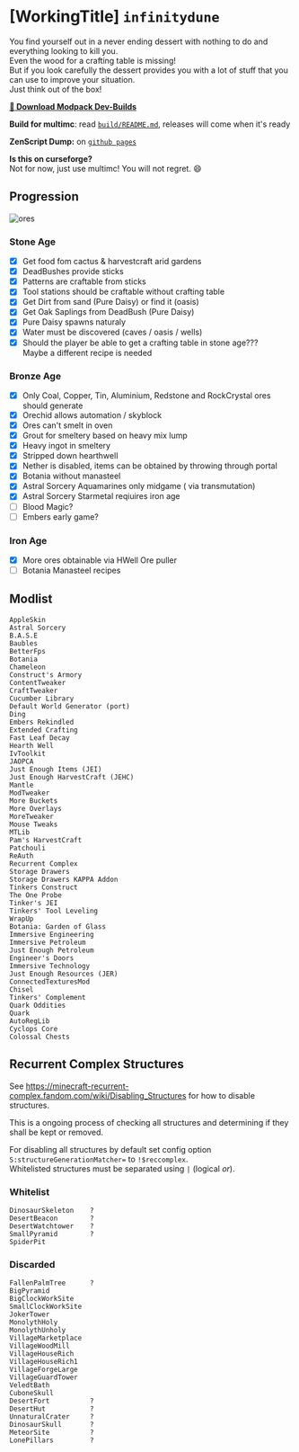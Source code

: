 # [WorkingTitle] `infinitydune` 

You find yourself out in a never ending dessert with nothing to do and everything looking to kill you.  
Even the wood for a crafting table is missing!  
But if you look carefully the dessert provides you with a lot of stuff that you can use to improve your situation.  
Just think out of the box!

**[:file_folder: Download Modpack Dev-Builds](https://github.com/J0B10/infinitydune/releases)**

**Build for multimc**: read [`build/README.md`](build/), releases will come when it's ready  

**ZenScript Dump:** on [`github pages`](https://j0b10.github.io/infinitydune/crafttweaker_dump/tree3.html)  

**Is this on curseforge?**  
Not for now, just use multimc! You will not regret. :smile:

## Progression
![ores](https://imgur.com/0eAtybl.png)
### Stone Age
* [x] Get food fom cactus & harvestcraft arid gardens  
* [x] DeadBushes provide sticks  
* [x] Patterns are craftable from sticks  
* [x] Tool stations should be craftable without crafting table  
* [x] Get Dirt from sand (Pure Daisy) or find it (oasis)  
* [x] Get Oak Saplings from DeadBush (Pure Daisy)  
* [x] Pure Daisy spawns naturaly  
* [x] Water must be discovered (caves / oasis / wells)  
* [x] Should the player be able to get a crafting table in stone age???  
      Maybe a different recipe is needed

### Bronze Age
* [X] Only Coal, Copper, Tin, Aluminium, Redstone and RockCrystal ores should generate
* [x] Orechid allows automation / skyblock
* [X] Ores can't smelt in oven
* [X] Grout for smeltery based on heavy mix lump
* [X] Heavy ingot in smeltery
* [X] Stripped down hearthwell
* [X] Nether is disabled, items can be obtained by throwing through portal
* [X] Botania without manasteel
* [X] Astral Sorcery Aquamarines only midgame ( via transmutation)
* [X] Astral Sorcery Starmetal reqiuires iron age
* [ ] Blood Magic?
* [ ] Embers early game?

### Iron Age
* [X] More ores obtainable via HWell Ore puller 
* [ ] Botania Manasteel recipes

## Modlist
```
AppleSkin
Astral Sorcery
B.A.S.E
Baubles
BetterFps
Botania
Chameleon
Construct's Armory
ContentTweaker
CraftTweaker
Cucumber Library
Default World Generator (port)
Ding
Embers Rekindled
Extended Crafting
Fast Leaf Decay
Hearth Well
IvToolkit
JAOPCA
Just Enough Items (JEI)
Just Enough HarvestCraft (JEHC)
Mantle
ModTweaker
More Buckets
More Overlays
MoreTweaker
Mouse Tweaks
MTLib
Pam's HarvestCraft
Patchouli
ReAuth
Recurrent Complex
Storage Drawers
Storage Drawers KAPPA Addon
Tinkers Construct
The One Probe
Tinker's JEI
Tinkers' Tool Leveling
WrapUp
Botania: Garden of Glass
Immersive Engineering
Immersive Petroleum
Just Enough Petroleum
Engineer's Doors
Immersive Technology
Just Enough Resources (JER)
ConnectedTexturesMod
Chisel
Tinkers' Complement
Quark Oddities
Quark
AutoRegLib
Cyclops Core
Colossal Chests
```

## Recurrent Complex Structures
See https://minecraft-recurrent-complex.fandom.com/wiki/Disabling_Structures for how to disable structures.

This is a ongoing process of checking all structures and determining if they shall be kept or removed. 

For disabling all structures by default set config option `S:structureGenerationMatcher=` to `!$reccomplex`.  
Whitelisted structures must be separated using `|` (logical _or_).

### Whitelist
```
DinosaurSkeleton    ?
DesertBeacon        ?
DesertWatchtower    ?
SmallPyramid        ?
SpiderPit
```

### Discarded
```
FallenPalmTree      ?
BigPyramid
BigClockWorkSite
SmallClockWorkSite
JokerTower
MonolythHoly
MonolythUnholy
VillageMarketplace
VillageWoodMill
VillageHouseRich
VillageHouseRich1
VillageForgeLarge
VillageGuardTower
VeledtBath
CuboneSkull
DesertFort          ?
DesertHut           ?
UnnaturalCrater     ?
DinosaurSkull       ?
MeteorSite          ?
LonePillars         ?
```
